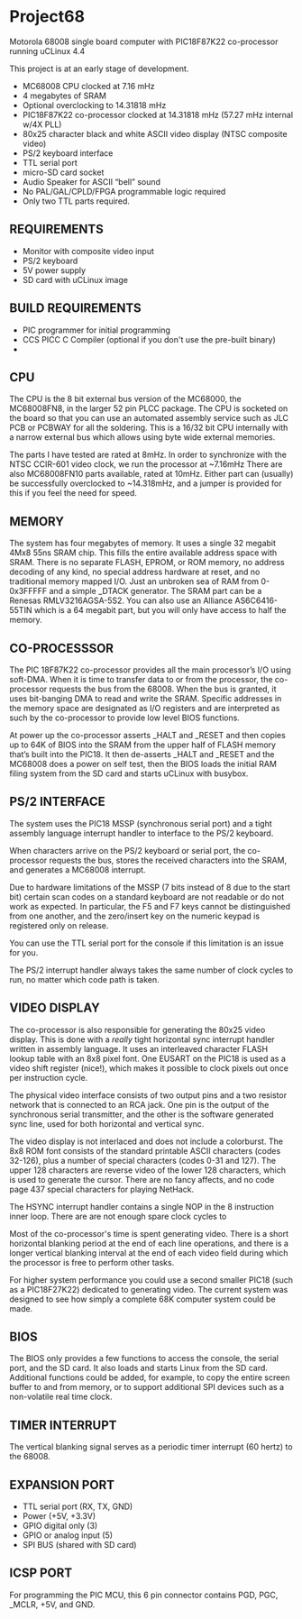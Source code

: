 # Project68

Motorola 68008 single board computer with PIC18F87K22 co-processor running uCLinux 4.4

This project is at an early stage of development.

- MC68008 CPU clocked at 7.16 mHz
- 4 megabytes of SRAM
- Optional overclocking to 14.31818 mHz
- PIC18F87K22 co-processor clocked at 14.31818 mHz (57.27 mHz internal w/4X PLL)
- 80x25 character black and white ASCII video display (NTSC composite video)
- PS/2 keyboard interface
- TTL serial port
- micro-SD card socket
- Audio Speaker for ASCII “bell” sound
- No PAL/GAL/CPLD/FPGA programmable logic required
- Only two TTL parts required.

## REQUIREMENTS

- Monitor with composite video input
- PS/2 keyboard
- 5V power supply
- SD card with uCLinux image

 ## BUILD REQUIREMENTS
 
- PIC programmer for initial programming
- CCS PICC C Compiler (optional if you don't use the pre-built binary)
- 

## CPU

The CPU is the 8 bit external bus version of the MC68000, the MC68008FN8, in the larger 52 pin PLCC package. The CPU is socketed on the board so that you can use an automated assembly service such as JLC PCB or PCBWAY for all the soldering. This is a 16/32 bit CPU internally with a narrow external bus which allows using byte wide external memories.

The parts I have tested are rated at 8mHz. In order to synchronize with the NTSC CCIR-601 video clock, we run the processor at ~7.16mHz There are also MC68008FN10 parts available, rated at 10mHz. Either part can (usually) be successfully overclocked to ~14.318mHz, and a jumper is provided for this if you feel the need for speed.

## MEMORY

The system has four megabytes of memory. It uses a single 32 megabit 4Mx8 55ns SRAM chip. This fills the entire available address space with SRAM. There is no separate FLASH, EPROM, or ROM memory, no address decoding of any kind,  no special address hardware at reset, and no traditional memory mapped I/O. Just an unbroken sea of RAM from 0-0x3FFFFF and a simple _DTACK generator. The SRAM part can be a Renesas RMLV3216AGSA-5S2. You can also use an Alliance AS6C6416-55TIN which is a 64 megabit part, but you will only have access to half the memory. 

## CO-PROCESSSOR

The PIC 18F87K22 co-processor provides all the main processor’s I/O using soft-DMA. When it is time to transfer data to or from the processor, the co-processor requests the bus from the 68008. When the bus is granted, it uses bit-banging DMA to read and write the SRAM. Specific addresses in the memory space are designated as I/O registers and are interpreted as such by the co-processor to provide low level BIOS functions. 

At power up the co-processor asserts _HALT and _RESET and then copies up to 64K of BIOS into the SRAM from the upper half of FLASH memory that’s built into the PIC18. It then de-asserts _HALT and _RESET and the MC68008 does a power on self test, then  the BIOS loads the initial RAM filing system from the SD card and starts uCLinux with busybox.

## PS/2 INTERFACE

The system uses the PIC18 MSSP (synchronous serial port) and a tight assembly language interrupt handler to interface to the PS/2 keyboard. 

When characters arrive on the PS/2 keyboard or serial port, the co-processor requests the bus, stores the received characters into the SRAM, and generates a MC68008 interrupt.

Due to hardware limitations of the MSSP (7 bits instead of 8 due to the start bit) certain scan codes on a standard keyboard are not readable or do not work as expected. In particular, the F5 and F7 keys cannot be distinguished from one another, and the zero/insert key on the numeric keypad is registered only on release.

You can use the TTL serial port for the console if this limitation is an issue for you.

The PS/2 interrupt handler always takes the same number of clock cycles to run, no matter which code path is taken.
 
## VIDEO DISPLAY

The co-processor is also responsible for generating the 80x25 video display. This is done with a *really* tight  horizontal sync interrupt handler written in assembly language. It uses an interleaved character FLASH lookup table with an 8x8 pixel font. One EUSART on the PIC18 is used as a video shift register (nice!), which makes it possible to clock pixels out once per instruction cycle.

The physical video interface consists of two output pins and a two resistor network that is connected to an RCA jack. One pin is the output of the synchronous serial transmitter, and the other is the software generated sync line, used for both horizontal and vertical sync.

The video display is not interlaced and does not include a colorburst. The 8x8 ROM font consists of the standard printable ASCII characters (codes 32-126), plus a number of special characters (codes 0-31 and 127). The upper 128 characters are reverse video of the lower 128 characters, which is used to generate the cursor. There are no fancy affects, and no code page 437 special characters for playing NetHack.

The HSYNC interrupt handler contains a single NOP in the 8 instruction inner loop. There are are not enough spare clock cycles to 

Most of the co-processor's time is spent generating video. There is a short horizontal blanking period at the end of each line operations, and there is a longer vertical blanking interval at the end of each video field during which the processor is free to perform other tasks. 

For higher system performance you could use a second smaller PIC18 (such as a PIC18F27K22) dedicated to generating video. The current system was designed to see how simply a complete 68K computer system could be made.

## BIOS

The BIOS only provides a few functions to access the console, the serial port, and the SD card. It also loads and starts Linux from the SD card. Additional functions could be added, for example, to copy the entire screen buffer to and from memory, or to support additional SPI devices such as a non-volatile real time clock. 

## TIMER INTERRUPT

The vertical blanking signal serves as a periodic timer interrupt (60 hertz) to the 68008. 

## EXPANSION PORT

- TTL serial port (RX, TX, GND)
- Power (+5V, +3.3V)
- GPIO digital only (3) 
- GPIO or analog input (5)
- SPI BUS (shared with SD card)

## ICSP PORT

For programming the PIC MCU, this 6 pin connector contains PGD, PGC, _MCLR, +5V, and GND.


